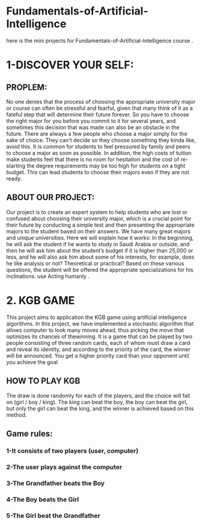 # Fundamentals-of-Artificial-Intelligence
here is the mini projects for Fundamentals-of-Artificial-Intelligence course .



# 1-DISCOVER YOUR SELF:
## PROPLEM:
No one denies that the process of choosing the appropriate university major or course can often be stressful and fearful, given that many think of it as a fateful step that will determine their future forever. So you have to choose the right major for you before you commit to it for several years, and sometimes this decision that was made can also be an obstacle in the future. There are always a few people who choose a major simply for the sake of choice. They can't decide so they choose something they kinda like, avoid this. It is common for students to feel pressured by family and peers to choose a major as soon as possible. In addition, the high costs of tuition make students feel that there is no room for hesitation and the cost of re-starting the degree requirements may be too high for students on a tight budget. This can lead students to choose their majors even if they are not ready.
## ABOUT OUR PROJECT:
Our project is to create an expert system to help students who are lost or confused about choosing
their university major, which is a crucial point for their future by conducting a simple test and then presenting the appropriate majors to the student
based on their answers. We have many great majors and unique universities.
Here we will explain how it works:
In the beginning, he will ask the student if he wants to study in Saudi Arabia or outside, and then he will ask him about the student’s budget if it is higher than 25,000 or less, and he will also ask him about some of his interests, for example, does he like analysis or not? Theoretical or practical? Based on these various questions, the student will be offered the appropriate specializations for his inclinations. use Acting humanly .





# 2. KGB GAME
This project aims to application the KGB game using artificial intelligence algorithms. In this project, we have implemented a stochastic algorithm that allows computer to look many moves ahead, thus picking the move that optimizes its chances of thewinning. It is a game that can be played by two people consisting of three random cards, each of whom must draw a card and reveal its identity, and according to the priority of the card, the winner will be announced. You get a higher priority card than your opponent until you achieve the goal

## HOW TO PLAY KGB

The draw is done randomly for each of the players, and the choice will fall on (girl / boy / king). The king can beat the boy, the boy can beat the girl, but only the girl can beat the king, and the winner is achieved based on this method.


## Game rules: 
### 1-It consists of two players (user, computer) 
### 2-The user plays against the computer 
### 3-The Grandfather beats the Boy 
### 4-The Boy beats the Girl 
### 5-The Girl beat the Grandfather
